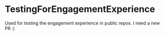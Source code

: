 # TestingForEngagementExperience
Used for testing the engagement experience in public repos.
I need a new PR :)
